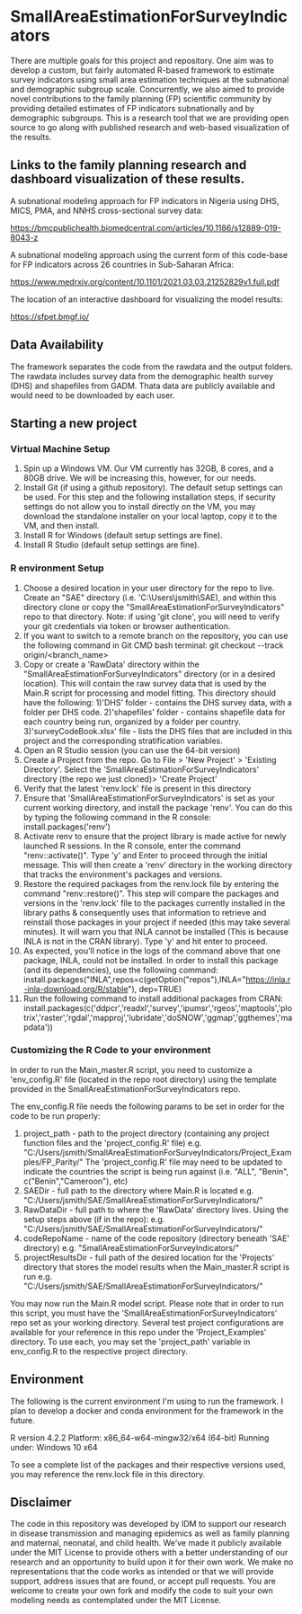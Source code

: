 # SmallAreaEstimationForSurveyIndicators

There are multiple goals for this project and repository.  One aim was to develop a custom, but fairly automated R-based framework to estimate survey indicators using small area estimation techniques at the subnational and demographic subgroup scale.  Concurrently, we also aimed to provide novel contributions to the family planning (FP) scientific community by providing detailed estimates of FP indicators subnationally and by demographic subgroups.  This is a research tool that we are providing open source to go along with published research and web-based visualization of the results.  

## Links to the family planning research and dashboard visualization of these results.  

A subnational modeling approach for FP indicators in Nigeria using DHS, MICS, PMA, and NNHS cross-sectional survey data:

https://bmcpublichealth.biomedcentral.com/articles/10.1186/s12889-019-8043-z

A subnational modeling approach using the current form of this code-base for FP indicators across 26 countries in Sub-Saharan Africa:

https://www.medrxiv.org/content/10.1101/2021.03.03.21252829v1.full.pdf

The location of an interactive dashboard for visualizing the model results:

https://sfpet.bmgf.io/

## Data Availability

The framework separates the code from the rawdata and the output folders. The rawdata includes survey data from the demographic health survey (DHS) and shapefiles from GADM.  Thata data are publicly available and would need to be downloaded by each user. 

## Starting a new project

### Virtual Machine Setup
1. Spin up a Windows VM. Our VM currently has 32GB, 8 cores, and a 80GB drive. We will be increasing this, however, for our needs.
2. Install Git (if using a github repository). The default setup settings can be used. For this step and the following installation steps, if security settings do not allow you to install directly on the VM, you may download the standalone installer on your local laptop, copy it to the VM, and then install.
3. Install R for Windows (default setup settings are fine).
4. Install R Studio (default setup settings are fine).

### R environment Setup
1. Choose a desired location in your user directory for the repo to live. Create an "SAE" directory (i.e. 'C:\Users\jsmith\SAE), and within this directory clone or copy the "SmallAreaEstimationForSurveyIndicators" repo to that directory.
     Note: if using 'git clone', you will need to verify your git credentials via token or browser authentication.
2. If you want to switch to a remote branch on the repository, you can use the following command in Git CMD bash terminal:
     git checkout --track origin/<branch_name>
3. Copy or create a 'RawData' directory within the "SmallAreaEstimationForSurveyIndicators" directory (or in a desired location). This will contain the raw survey data that is used by the Main.R script for processing and model fitting. This directory should have the following:
     1)'DHS' folder - contains the DHS survey data, with a folder per DHS code. 
     2)'shapefiles' folder - contains shapefile data for each country being run, organized by a folder per country.
     3)'surveyCodeBook.xlsx' file - lists the DHS files that are included in this project and the corresponding stratification variables.
4. Open an R Studio session (you can use the 64-bit version)
5. Create a Project from the repo. Go to File > 'New Project' > 'Existing Directory'. Select the 'SmallAreaEstimationForSurveyIndicators' directory (the repo we just cloned)> 'Create Project'
6. Verify that the latest 'renv.lock' file is present in this directory
7. Ensure that 'SmallAreaEstimationForSurveyIndicators' is set as your current working directory, and install the package 'renv'. You can do this by typing the following command in the R console: install.packages('renv')
8. Activate renv to ensure that the project library is made active for newly launched R sessions.
     In the R console, enter the command "renv::activate()".
     Type 'y' and Enter to proceed through the initial message.
     This will then create a 'renv' directory in the working directory that tracks the environment's packages and versions.
9. Restore the required packages from the renv.lock file by entering the command "renv::restore()". This step will compare the packages and versions in the 'renv.lock' file to the packages currently installed in the library paths & consequently uses that information to retrieve and reinstall those packages in your project if needed (this may take several minutes). It will warn you that INLA cannot be installed (This is because INLA is not in the CRAN library). Type 'y' and hit enter to proceed.
10. As expected, you'll notice in the logs of the command above that one package, INLA, could not be installed. In order to install this package (and its dependencies), use the following command:
     install.packages("INLA",repos=c(getOption("repos"),INLA="https://inla.r-inla-download.org/R/stable"), dep=TRUE)
11. Run the following command to install additional packages from CRAN: install.packages(c('ddpcr','readxl','survey','ipumsr','rgeos','maptools','plotrix','raster','rgdal','mapproj','lubridate','doSNOW','ggmap','ggthemes','mapdata'))

### Customizing the R Code to your environment
In order to run the Main_master.R script, you need to customize a 'env_config.R' file (located in the repo root directory) using the template provided in the SmallAreaEstimationForSurveyIndicators repo. 

The env_config.R file needs the following params to be set in order for the code to be run properly:
1. project_path - path to the project directory (containing any project function files and the 'project_config.R' file)
      e.g. "C:/Users/jsmith/SmallAreaEstimationForSurveyIndicators/Project_Examples/FP_Parity/"
      The 'project_config.R' file may need to be updated to indicate the countries the script is being run against (i.e. "ALL", "Benin", c("Benin","Cameroon"), etc)
2. SAEDir - full path to the directory where Main.R is located
      e.g. "C:/Users/jsmith/SAE/SmallAreaEstimationForSurveyIndicators/"
3. RawDataDir - full path to where the 'RawData' directory lives. Using the setup steps above (if in the repo):
      e.g. "C:/Users/jsmith/SAE/SmallAreaEstimationForSurveyIndicators/"
4. codeRepoName - name of the code repository (directory beneath 'SAE' directory) 
      e.g. "SmallAreaEstimationForSurveyIndicators/"
5. projectResultsDir - full path of the desired location for the 'Projects' directory that stores the model results when the Main_master.R script is run
      e.g. "C:/Users/jsmith/SAE/SmallAreaEstimationForSurveyIndicators/"

You may now run the Main.R model script. Please note that in order to run this script, you must have the 'SmallAreaEstimationForSurveyIndicators' repo set as your working directory. Several test project configurations are available for your reference in this repo under the 'Project_Examples' directory. To use each, you may set the 'project_path' variable in env_config.R to the respective project directory.

## Environment

The following is the current environment I'm using to run the framework. I plan to develop a docker and conda environment for the framework in the future.  

R version 4.2.2
Platform: x86_64-w64-mingw32/x64 (64-bit) 
Running under: Windows 10 x64

To see a complete list of the packages and their respective versions used, you may reference the renv.lock file in this directory.


## Disclaimer

The code in this repository was developed by IDM to support our research in disease transmission and managing epidemics as well as family planning and maternal, neonatal, and child health. We’ve made it publicly available under the MIT License to provide others with a better understanding of our research and an opportunity to build upon it for their own work. We make no representations that the code works as intended or that we will provide support, address issues that are found, or accept pull requests. You are welcome to create your own fork and modify the code to suit your own modeling needs as contemplated under the MIT License.
